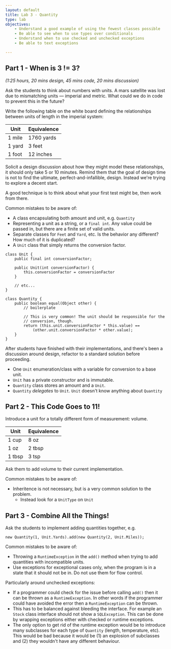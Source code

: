 ```yaml
---
layout: default
title: Lab 3 - Quantity
type: lab
objectives:
    - Understand a good example of using the fewest classes possible
    - Be able to see when to use types over conditionals
    - Understand when to use checked and unchecked exceptions
    - Be able to text exceptions

---
```


## Part 1 - When is 3 != 3?

*(1:25 hours, 20 mins design, 45 mins code, 20 mins discussion)*

Ask the students to think about numbers with units. A mars satellite was lost
due to mismatching units &mdash; imperial and metric. What could we do in code
to prevent this in the future?

Write the following table on the white board defining the relationships between
units of length in the imperial system:

<table>
    <thead>
        <th>Unit</th>
        <th>Equivalence</th>
    </thead>
    <tbody>
        <tr>
            <td>1 mile</td>
            <td>1760 yards</td>
        </tr>
        <tr>
            <td>1 yard</td>
            <td>3 feet</td>
        </tr>
        <tr>
            <td>1 foot</td>
            <td>12 inches</td>
        </tr>
    </tbody>
</table>

Solicit a design discussion about how they might model these relationships, it
should only take 5 or 10 minutes. Remind them that the goal of design time is
not to find the ultimate, perfect-and-infallible, design. Instead we're trying
to explore a decent start.

A good technique is to think about what your first test might be, then work
from there.

Common mistakes to be aware of:

* A class encapsulating both amount and unit, e.g. `Quantity`
* Representing a unit as a string, or a `final int`. Any value could be passed
    in, but there are a finite set of valid units.
* Separate classes for `Feet` and `Yard`, etc. Is the behavior any different?
    How much of it is duplicated?
* A `Unit` class that simply returns the conversion factor.

```
class Unit {
    public final int conversionFactor;

    public Unit(int conversionFactor) {
        this.conversionFactor = conversionFactor
    }

    // etc...
}

class Quantity {
    public boolean equal(Object other) {
        // boilerplate

        // This is very common! The unit should be responsible for the
        // conversion, though.
        return (this.unit.conversionFactor * this.value) ==
            (other.unit.conversionFactor * other.value);
    }
}
```

After students have finished with their implementations, and there's been a
discussion around design, refactor to a standard solution before proceeding.

* One `Unit` enumeration/class with a variable for conversion to a base unit.
* `Unit` has a private constructor and is immutable.
* `Quantity` class stores an amount and a `Unit`.
* `Quantity` *delegates* to `Unit`. `Unit` doesn't know anything about
    `Quantity`

## Part 2 - This Code Goes to 11!

Introduce a unit for a totally different form of measurement: volume.

<table>
    <thead>
        <th>Unit</th>
        <th>Equivalence</th>
    </thead>
    <tbody>
        <tr>
            <td>1 cup</td>
            <td>8 oz</td>
        </tr>
        <tr>
            <td>1 oz</td>
            <td>2 tbsp</td>
        </tr>
        <tr>
            <td>1 tbsp</td>
            <td>3 tsp</td>
        </tr>
    </tbody>
</table>

Ask them to add volume to their current implementation.

Common mistakes to be aware of:

* Inheritence is not necessary, but is a very common solution to the problem.
    * Instead look for a `UnitType` on `Unit`

## Part 3 - Combine All the Things!

Ask the students to implement adding quantities together, e.g.

    new Quantity(1, Unit.Yards).add(new Quantity(2, Unit.Miles));

Common mistakes to be aware of:

* Throwing a `RuntimeException` in the `add()` method when trying to add
    quantities with incompatible units.
* Use exceptions for exceptional cases only, when the program is in a state
    that it should not be in. Do not use them for flow control.

Particularly around unchecked exceptions:

* If a programmer could check for the issue before calling `add()` then it can
    be thrown as a `RuntimeException`. In other words if the programmer could
    have avoided the error then a `RuntimeException` can be thrown.
* This has to be balanced against bleeding the interface. For example an `Stock`
    class interface should not show a `SQLException`. This can be done by
    wrapping exceptions either with checked or runtime exceptions.
* The only option to get rid of the runtime exception would be to introduce many
    subclasses for each type of `Quantity` (length, temperature, etc). This
    would be bad because it would be (1) an explosion of subclasses and (2)
    they wouldn't have any different behaviour.

